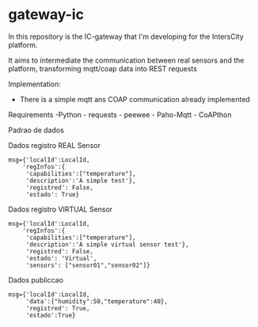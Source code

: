 # gateway-ic

In this repository is the IC-gateway that I'm developing for the IntersCity platform.

It aims to intermediate the communication between real sensors and the platform, transforming mqtt/coap data into REST requests

Implementation:
- There is a simple mqtt ans COAP communication already implemented

Requirements
    -Python
     - requests
     - peewee
     - Paho-Mqtt
     - CoAPthon



Padrao de dados

Dados registro REAL Sensor

	msg={'localId':LocalId,
	    'regInfos':{
		 'capabilities':["temperature"],
		 'description':'A simple test'},
	     'registred': False,
	     'estado': True}

Dados registro VIRTUAL Sensor

	msg={'localId':LocalId,
	    'regInfos':{
		 'capabilities':["temperature"],
		 'description':'A simple virtual sensor test'},
	     'registred': False,
	     'estado': 'Virtual',
         'sensors': ["sensor01","sensor02"]}

Dados publiccao

	msg={'localId':LocalId,
	     'data':{"humidity":50,"temperature":40},
	     'registred': True,
	     'estado':True}
